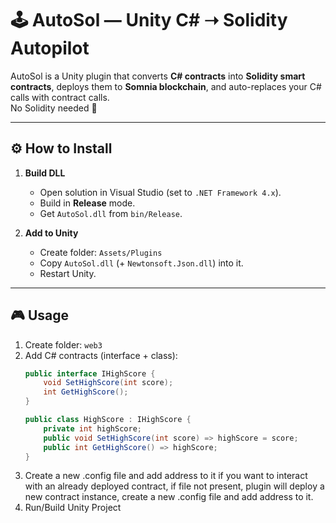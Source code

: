 
# 🕹️ AutoSol — Unity C# ➝ Solidity Autopilot

AutoSol is a Unity plugin that converts **C# contracts** into **Solidity smart contracts**, deploys them to **Somnia blockchain**, and auto-replaces your C# calls with contract calls.  
No Solidity needed 🚀

---

## ⚙️ How to Install

1. **Build DLL**
   - Open solution in Visual Studio (set to `.NET Framework 4.x`).
   - Build in **Release** mode.
   - Get `AutoSol.dll` from `bin/Release`.

2. **Add to Unity**
   - Create folder: `Assets/Plugins`
   - Copy `AutoSol.dll` (+ `Newtonsoft.Json.dll`) into it.
   - Restart Unity.

---

## 🎮 Usage

1. Create folder: `web3`
2. Add C# contracts (interface + class):
   ```csharp
   public interface IHighScore {
       void SetHighScore(int score);
       int GetHighScore();
   }

   public class HighScore : IHighScore {
       private int highScore;
       public void SetHighScore(int score) => highScore = score;
       public int GetHighScore() => highScore;
   }
3. Create a new .config file and add address to it if you want to interact with an already deployed contract, if file not present, plugin will deploy a new contract instance, create a new .config file and add address to it.
4. Run/Build Unity Project